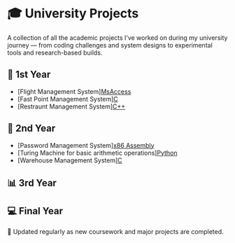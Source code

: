 # 🎓 University Projects

A collection of all the academic projects I’ve worked on during my university journey — from coding challenges and system designs to experimental tools and research-based builds.

## 🧠 1st Year
- [Flight Management System][MsAccess](https://xain_@bitbucket.org/personalxain1501/fms.git)
- [Fast Point Management System][C]( https://xain_@bitbucket.org/personalxain1501/fpms.git)
- [Restraunt Management System][C++]( https://xain_@bitbucket.org/personalxain1501/restaurant-management-system.git)

## 🧪 2nd Year
- [Password Management System][x86 Assembly]( https://xain_@bitbucket.org/personalxain1501/password-management-system.git)
- [Turing Machine for basic arithmetic operations][Python](https://github.com/Xain1501/Turing-Machine-for-basic-arithmetic-operations.git)
- [Warehouse Management System][C](https://xain_@bitbucket.org/personalxain1501/warehousemanagementsystem.git)


## 📊 3rd Year
<!--
- [SQL Database for Hospital Records](https://github.com/Xain1501/hospital-db)
- [React Frontend for College Club Portal](https://github.com/Xain1501/club-portal)
--->
## 💻 Final Year
<!--
- [AI Chatbot (Python + NLP)](https://github.com/Xain1501/ai-chatbot)
- [Capstone Project: Smart Attendance System](https://github.com/Xain1501/smart-attendance)

--->

📌 Updated regularly as new coursework and major projects are completed.
